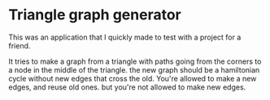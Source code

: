 # Triangle graph generator

This was an application that I quickly made to test with a project for a friend.

It tries to make a graph from a triangle with paths going from the corners to a node in the middle of the triangle.
the new graph should be a hamiltonian cycle without new edges that cross the old. You're allowed to make a new edges, and reuse old ones. but you're not allowed to make new edges.

